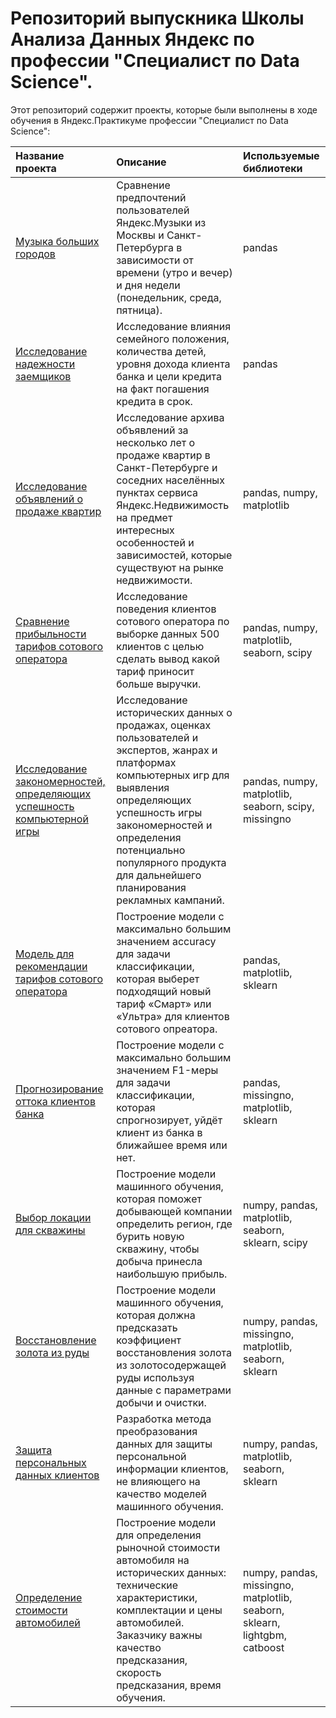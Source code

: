 # Репозиторий выпускника  Школы Анализа Данных Яндекс по профессии "Специалист по Data Science".
Этот репозиторий содержит проекты, которые были выполнены в ходе обучения в Яндекс.Практикуме профессии "Специалист по Data Science":

| Название проекта          | Описание                 | Используемые библиотеки  |
| :-------------------- | :---------------------------|:----------------|
| [Музыка больших городов](https://github.com/stasadeus/yandex_practicum_data_science_ru/tree/main/big_cities_music)| Сравнение предпочтений пользователей Яндекс.Музыки из Москвы и Санкт-Петербурга в зависимости от времени (утро и вечер) и дня недели (понедельник, среда, пятница).|         pandas        | 
| [Исследование надежности заемщиков](https://github.com/stasadeus/yandex_practicum_data_science_ru/tree/main/loan_borrowers_reliability)| Исследование влияния семейного положения, количества детей, уровня дохода клиента банка и цели кредита на факт погашения кредита в срок.| pandas |
| [Исследование объявлений о продаже квартир](https://github.com/stasadeus/yandex_practicum_data_science_ru/tree/main/apartments_sale_ads_research)| Исследование архива объявлений за несколько лет о продаже квартир в Санкт-Петербурге и соседних населённых пунктах сервиса Яндекс.Недвижимость  на предмет интересных особенностей и зависимостей, которые существуют на рынке недвижимости.| pandas, numpy, matplotlib |
| [Сравнение прибыльности тарифов сотового оператора](https://github.com/stasadeus/yandex_practicum_data_science_ru/tree/main/mobile_operator_tariffs_profitability)| Исследование поведения клиентов сотового оператора по выборке данных 500 клиентов с целью сделать вывод какой тариф приносит больше выручки.| pandas, numpy, matplotlib, seaborn, scipy |
| [Исследование закономерностей, определяющих успешность компьютерной игры](https://github.com/stasadeus/yandex_practicum_data_science_ru/tree/main/computer_game_success_patterns)|  Исследование исторических данных о продажах, оценках пользователей и экспертов, жанрах и платформах компьютерных игр для выявления определяющих успешность игры закономерностей и определения потенциально популярного продукта для дальнейшего планирования рекламных кампаний.|  pandas, numpy, matplotlib, seaborn, scipy, missingno |
| [Модель для рекомендации тарифов сотового оператора](https://github.com/stasadeus/yandex_practicum_data_science_ru/tree/main/tariffs_recomendation_model)| Построение модели с максимально большим значением accuracy для задачи классификации, которая выберет подходящий новый тариф «Смарт» или «Ультра» для клиентов сотового опреатора. |  pandas, matplotlib, sklearn |
| [Прогнозирование оттока клиентов банка](https://github.com/stasadeus/yandex_practicum_data_science_ru/tree/main/bank_customer_churn_forecast)| Построение модели с максимально большим значением F1-меры для задачи классификации, которая спрогнозирует, уйдёт клиент из банка в ближайшее время или нет. |  pandas, missingno, matplotlib, sklearn |
| [Выбор локации для скважины](https://github.com/stasadeus/yandex_practicum_data_science_ru/tree/main/choosing_location_for_well)| Построение модели машинного обучения, которая поможет добывающей компании определить регион, где бурить новую скважину, чтобы добыча принесла наибольшую прибыль.  |  numpy, pandas, matplotlib, seaborn, sklearn, scipy |
| [Восстановление золота из руды](https://github.com/stasadeus/yandex_practicum_data_science_ru/tree/main/gold_recovery)| Построение модели машинного обучения, которая должна предсказать коэффициент восстановления золота из золотосодержащей руды используя данные с параметрами добычи и очистки.  |  numpy, pandas, missingno, matplotlib, seaborn, sklearn |
| [Защита персональных данных клиентов](https://github.com/stasadeus/yandex_practicum_data_science_ru/tree/main/personal_data_protection)| Разработка метода преобразования данных для защиты персональной информации клиентов, не влияющего на качество моделей машинного обучения.  |  numpy, pandas, matplotlib, seaborn, sklearn |
| [Определение стоимости автомобилей](https://github.com/stasadeus/yandex_practicum_data_science_ru/tree/main/predict_cost_of_cars)| Построение модели для определения рыночной стоимости автомобиля на исторических данных: технические характеристики, комплектации и цены автомобилей. Заказчику важны качество предсказания, скорость предсказания, время обучения.   |  numpy, pandas, missingno, matplotlib, seaborn, sklearn, lightgbm, catboost |
